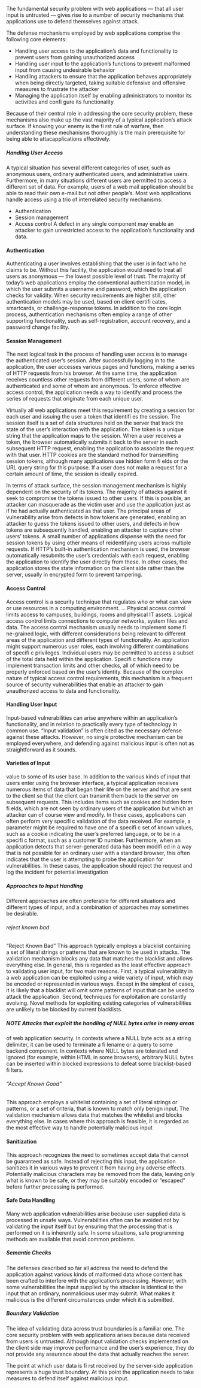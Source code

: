 The fundamental security problem with web applications — that all user input
is untrusted — gives rise to a number of security mechanisms that applications
use to defend themselves against attack.

The defense mechanisms employed by web applications comprise the following
core elements:
* Handling user access to the application’s data and functionality to prevent
users from gaining unauthorized access
* Handling user input to the application’s functions to prevent malformed
input from causing undesirable behavior
* Handling attackers to ensure that the application behaves appropriately
when being directly targeted, taking suitable defensive and offensive
measures to frustrate the attacker
* Managing the application itself by enabling administrators to monitor its
activities and confi gure its functionality

Because of their central role in addressing the core security problem, these
mechanisms also make up the vast majority of a typical application’s attack
surface.
If knowing your enemy is the fi rst rule of warfare, then understanding
these mechanisms thoroughly is the main prerequisite for being able to attacapplications effectively.

##### Handling User Access

A typical situation has
several different categories of user, such as anonymous users, ordinary authenticated
users, and administrative users. Furthermore, in many situations different
users are permitted to access a different set of data. For example, users of a web
mail application should be able to read their own e-mail but not other people’s.
Most web applications handle access using a trio of interrelated security
mechanisms:
* Authentication
* Session management
* Access control
A defect in
any single component may enable an attacker to gain unrestricted access to the
application’s functionality and data.

#### Authentication
Authenticating a user involves establishing that the user is in fact who he claims to be. Without this facility, the application would need to treat all users as anonymous — the lowest possible level of trust.
The majority of today’s web applications employ the conventional authentication
model, in which the user submits a username and password, which
the application checks for validity.
When security requirements are higher still, other authentication models
may be used, based on client certifi cates, smartcards, or challenge-response
tokens. In addition to the core login process, authentication mechanisms often
employ a range of other supporting functionality, such as self-registration,
account recovery, and a password change facility.

#### Session Management

The next logical task in the process of handling user access is to manage the
authenticated user’s session. After successfully logging in to the application, the
user accesses various pages and functions, making a series of HTTP requests from
his browser. At the same time, the application receives countless other requests
from different users, some of whom are authenticated and some of whom are
anonymous. To enforce effective access control, the application needs a way to
identify and process the series of requests that originate from each unique user.

Virtually all web applications meet this requirement by creating a session for
each user and issuing the user a token that identifi es the session. The session
itself is a set of data structures held on the server that track the state of the user’s
interaction with the application. The token is a unique string that the application
maps to the session. When a user receives a token, the browser automatically
submits it back to the server in each subsequent HTTP request, enabling
the application to associate the request with that user. HTTP cookies are the
standard method for transmitting session tokens, although many applications
use hidden form fi elds or the URL query string for this purpose. If a user does
not make a request for a certain amount of time, the session is ideally expired.

In terms of attack surface, the session management mechanism is highly
dependent on the security of its tokens. The majority of attacks against it seek to
compromise the tokens issued to other users. If this is possible, an attacker can
masquerade as the victim user and use the application just as if he had actually
authenticated as that user. The principal areas of vulnerability arise from defects
in how tokens are generated, enabling an attacker to guess the tokens issued to
other users, and defects in how tokens are subsequently handled, enabling an
attacker to capture other users’ tokens.
A small number of applications dispense with the need for session tokens by
using other means of reidentifying users across multiple requests. If HTTP’s
built-in authentication mechanism is used, the browser automatically resubmits
the user’s credentials with each request, enabling the application to identify the
user directly from these. In other cases, the application stores the state information
on the client side rather than the server, usually in encrypted form to
prevent tampering.

#### Access Control
Access control is a security technique that regulates who or what can view or use resources in a computing environment. ... Physical access control limits access to campuses, buildings, rooms and physical IT assets. Logical access control limits connections to computer networks, system files and data.
The access control mechanism usually needs to implement some fi ne-grained
logic, with different considerations being relevant to different areas of the
application and different types of functionality. An application might support
numerous user roles, each involving different combinations of specifi c privileges.
Individual users may be permitted to access a subset of the total data held within
the application. Specifi c functions may implement transaction limits and other
checks, all of which need to be properly enforced based on the user’s identity.
Because of the complex nature of typical access control requirements, this
mechanism is a frequent source of security vulnerabilities that enable an attacker to gain unauthorized access to data and functionality.

#### Handling User Input
Input-based vulnerabilities can arise anywhere within an application’s functionality,
and in relation to practically every type of technology in common use.
“Input validation” is often cited as the necessary defense against these attacks.
However, no single protective mechanism can be employed everywhere, and
defending against malicious input is often not as straightforward as it sounds.

#### Varieties of Input

value to some of its user base.
In addition to the various kinds of input that users enter using the browser
interface, a typical application receives numerous items of data that began their
life on the server and that are sent to the client so that the client can transmit
them back to the server on subsequent requests. This includes items such as
cookies and hidden form fi elds, which are not seen by ordinary users of the
application but which an attacker can of course view and modify. In these cases,
applications can often perform very specifi c validation of the data received. For
example, a parameter might be required to have one of a specifi c set of known
values, such as a cookie indicating the user’s preferred language, or to be in a
specifi c format, such as a customer ID number. Furthermore, when an application
detects that server-generated data has been modifi ed in a way that is not
possible for an ordinary user with a standard browser, this often indicates
that the user is attempting to probe the application for vulnerabilities. In these
cases, the application should reject the request and log the incident for potential
investigation

##### Approaches to Input Handling
Different approaches are often preferable for different situations
and different types of input, and a combination of approaches may sometimes
be desirable.

###### reject known bad
“Reject Known Bad”
This approach typically employs a blacklist containing a set of literal strings or
patterns that are known to be used in attacks. The validation mechanism blocks
any data that matches the blacklist and allows everything else.
In general, this is regarded as the least effective approach to validating user
input, for two main reasons. First, a typical vulnerability in a web application
can be exploited using a wide variety of input, which may be encoded or
represented in various ways. Except in the simplest of cases, it is likely that a
blacklist will omit some patterns of input that can be used to attack the application.
Second, techniques for exploitation are constantly evolving. Novel methods
for exploiting existing categories of vulnerabilities are unlikely to be blocked
by current blacklists.
##### NOTE Attacks that exploit the handling of NULL bytes arise in many areas
of web application security. In contexts where a NULL byte acts as a string
delimiter, it can be used to terminate a fi lename or a query to some backend
component. In contexts where NULL bytes are tolerated and ignored
(for example, within HTML in some browsers), arbitrary NULL bytes can be
inserted within blocked expressions to defeat some blacklist-based fi lters.

###### “Accept Known Good”
This approach employs a whitelist containing a set of literal strings or patterns,
or a set of criteria, that is known to match only benign input.
The validation
mechanism allows data that matches the whitelist and blocks everything else.
In cases where this approach is feasible, it is regarded as the most effective
way to handle potentially malicious input


#### Sanitization
This approach recognizes the need to sometimes accept data that cannot be
guaranteed as safe. Instead of rejecting this input, the application sanitizes it
in various ways to prevent it from having any adverse effects. Potentially malicious
characters may be removed from the data, leaving only what is known to
be safe, or they may be suitably encoded or “escaped” before further processing
is performed.

 
#### Safe Data Handling
Many web application vulnerabilities arise because user-supplied data is processed
in unsafe ways. Vulnerabilities often can be avoided not by validating
the input itself but by ensuring that the processing that is performed on it is
inherently safe. In some situations, safe programming methods are available
that avoid common problems.

##### Semantic Checks
The defenses described so far all address the need to defend the application against
various kinds of malformed data whose content has been crafted to interfere
with the application’s processing. However, with some vulnerabilities the input
supplied by the attacker is identical to the input that an ordinary, nonmalicious
user may submit. What makes it malicious is the different circumstances under
which it is submitted.

##### Boundary Validation 

The idea of validating data across trust boundaries is a familiar one. The core
security problem with web applications arises because data received from users
is untrusted. Although input validation checks implemented on the client side
may improve performance and the user’s experience, they do not provide any
assurance about the data that actually reaches the server.

  The point at which user data is fi rst received by the server-side application represents a huge trust
boundary. At this point the application needs to take measures to defend itself
against malicious input.



